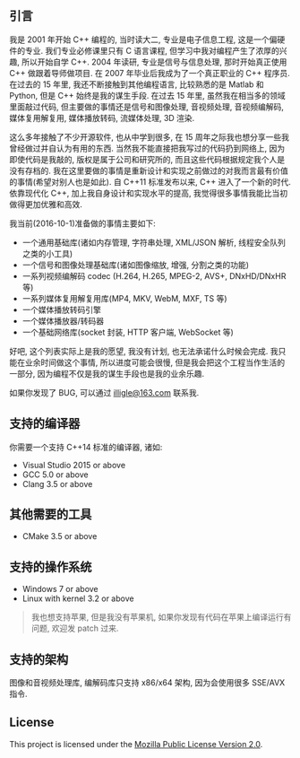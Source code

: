 ## 引言 ##
我是 2001 年开始 C++ 编程的, 当时读大二, 专业是电子信息工程, 这是一个偏硬件的专业. 我们专业必修课里只有 C 语言课程, 但学习中我对编程产生了浓厚的兴趣, 所以开始自学 C++. 2004 年读研, 专业是信号与信息处理, 那时开始真正使用 C++ 做跟着导师做项目. 在 2007 年毕业后我成为了一个真正职业的 C++ 程序员. 在过去的 15 年里, 我还不断接触到其他编程语言, 比较熟悉的是 Matlab 和 Python, 但是 C++ 始终是我的谋生手段. 在过去 15 年里, 虽然我在相当多的领域里面敲过代码, 但主要做的事情还是信号和图像处理, 音视频处理, 音视频编解码, 媒体复用解复用, 媒体播放转码, 流媒体处理, 3D 渲染.

这么多年接触了不少开源软件, 也从中学到很多, 在 15 周年之际我也想分享一些我曾经做过并自认为有用的东西. 当然我不能直接把我写过的代码扔到网络上, 因为即使代码是我敲的, 版权是属于公司和研究所的, 而且这些代码根据规定我个人是没有存档的. 我在这里要做的事情是重新设计和实现之前做过的对我而言最有价值的事情(希望对别人也是如此). 自 C++11 标准发布以来, C++ 进入了一个新的时代. 依靠现代化 C++, 加上我自身设计和实现水平的提高, 我觉得很多事情我能比当初做得更加优雅和高效.

我当前(2016-10-1)准备做的事情主要如下:
* 一个通用基础库(诸如内存管理, 字符串处理, XML/JSON 解析, 线程安全队列之类的小工具)
* 一个信号和图像处理基础库(诸如图像缩放, 增强, 分割之类的功能)
* 一系列视频编解码 codec (H.264, H.265, MPEG-2, AVS+, DNxHD/DNxHR 等)
* 一系列媒体复用解复用库(MP4, MKV, WebM, MXF, TS 等)
* 一个媒体播放转码引擎
* 一个媒体播放器/转码器
* 一个基础网络库(socket 封装, HTTP 客户端, WebSocket 等)

好吧, 这个列表实际上是我的愿望, 我没有计划, 也无法承诺什么时候会完成. 我只能在业余时间做这个事情, 所以进度可能会很慢, 但是我会把这个工程当作生活的一部分, 因为编程不仅是我的谋生手段也是我的业余乐趣.

如果你发现了 BUG, 可以通过 <illigle@163.com> 联系我.

## 支持的编译器 ##
你需要一个支持 C++14 标准的编译器, 诸如:
* Visual Studio 2015 or above
* GCC 5.0 or above
* Clang 3.5 or above

## 其他需要的工具 ##
* CMake 3.5 or above

## 支持的操作系统 ##
* Windows 7 or above
* Linux with kernel 3.2 or above

> 我也想支持苹果, 但是我没有苹果机, 如果你发现有代码在苹果上编译运行有问题, 欢迎发 patch 过来.

## 支持的架构 ##
图像和音视频处理库, 编解码库只支持 x86/x64 架构, 因为会使用很多 SSE/AVX 指令.

## License ##
This project is licensed under the [Mozilla Public License Version 2.0](http://mozilla.org/MPL/2.0).

